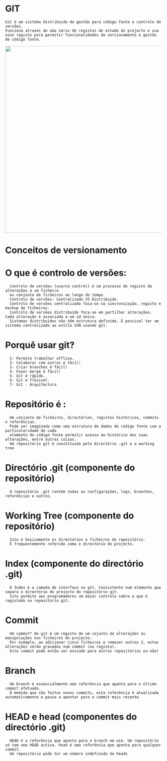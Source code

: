 # GIT

    Git é um sistema distribuido de gestão para código fonte e controlo de versões.
    Funciona através de uma série de registos de estado do projecto e usa esse registo para permitir funcionalidades de versionamento e gestão de código fonte.

<p align="center">
  <img src="https://github.com/ricardodsr/GitHandbook/blob/main/1668670915707.jpg"
width="600" height="600"> </p>


# Conceitos de versionamento
# O que é controlo de versões:
      Controlo de versões (source control) é um processo de registo de alterações a um ficheiro 
      ou conjunto de ficheiros ao longo do tempo.
      Controlo de versões: Centralizado VS Distribuido.
      Controlo de versões centralizado foca-se na sincronização, registo e backup de ficheiros.
      Controlo de versões distribuido foca-se em partilhar alterações. Cada alteração é associada a um id único.
      Sistemas distribuidos não têm estrutura definida. É possivel ter um sistema centralizado ao estilo SVN usando git.


# Porquê usar git?
      1- Permite trabalhar offline.
      2- Colaborar com outros é fácil!
      3- Criar branches é fácil!
      4- Fazer merge é fácil!
      5- Git é rápido.
      6- Git é flexivel.
      7- Git - Arquitectura

# Repositório é :
      Um conjunto de ficheiros, directórios, registos históricos, commits e referências. 
      Pode ser imaginado como uma estrutura de dados de código fonte com a particularidade de cada 
      elemento do código fonte permitir acesso ao histórico das suas alterações, entre outras coisas.
      Um repositório git é constituido pelo directório .git e a working tree


# Directório .git (componente do repositório)
      O repositório .git contém todas as configurações, logs, branches, referências e outros.

# Working Tree (componente do repositório)
      Isto é basicamente os directórios e ficheiros do repositório. 
      É frequentemente referido como o directório do projecto.

# Index (componente do directório .git)
      O Index é a camada de interface no git. Consistente num elemento que separa o directório do projecto do repositório git. 
      Isto permite aos programadores um maior controlo sobre o que é registado no repositório git.

# Commit
      Um commit* de git é um registo de um cojunto de alterações ou manipulações nos ficheiros do projecto. 
      Por exemplo, ao adicionar cinco ficheiros e remover outros 2, estas alterações serão gravadas num commit (ou registo). 
      Este commit pode então ser enviado para outros repositórios ou não!

# Branch
      Um branch é essencialmente uma referência que aponta para o último commit efetuado. 
      À medida que são feitos novos commits, esta referência é atualizada automaticamente e passa a apontar para o commit mais recente.

# HEAD e head (componentes do directório .git) </h3>
      HEAD é a referência que aponta para o branch em uso. Um repositório só tem uma HEAD activa. head é uma referência que aponta para qualquer commit. 
      Um repositório pode ter um número indefinido de heads
